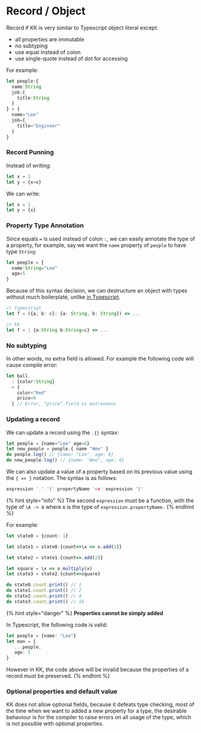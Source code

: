 # Record / Object

Record if KK is very similar to Typescript object literal except:

* all properties are immutable
* no subtyping
* use equal instead of colon
* use single-quote instead of dot for accessing

For example:

```typescript
let people:{
  name:String
  job:{
    title:String
  }
} = {
  name="Lee"
  job={
    title="Engineer"
  }
}
```

### Record Punning

Instead of writing:

```typescript
let x = 1
let y = {x=x}
```

We can write:

```typescript
let x = 1
let y = {x}
```

### Property Type Annotation

Since equals `=`  is used instead of colon `:`, we can easily annotate the type of a property, for example, say we want the `name` property of `people` to have type `String`:

```typescript
let people = {
  name:String="Lee"
  age=5
}
```

Because of this syntax decision, we can destructure an object with types without much boilerplate, unlike [in Typescript](https://github.com/microsoft/TypeScript/issues/29526).

```typescript
// Typecsript
let f = ({a, b: c}: {a: String, b: String}) => ...

// kk
let f = | {a:String b:String=c} => ...
```

### No subtyping

In other words, no extra field is allowed. For example the following code will cause compile error:

```typescript
let ball 
  : {color:String} 
  = {
    color="Red" 
    price=9
  } // Error, "price" field is extraneous 
```

### Updating a record

We can update a record using the `.{}` syntax:

```typescript
let people = {name="Lee" age=6}
let new_people = people.{ name "Wee" }
do people.log() // {name: "Lee", age: 6}
do new_people.log() // {name: "Wee", age: 6}
```

We can also update a value of a property based on its previous value using the `{ => }` notation. The syntax is as follows:

```c
expression '.' '{' propertyName '=>' expression '}'
```

{% hint style="info" %}
The second `expression` must be a function, with the type of `\A -> A` where `A` is the type of `expression.propertyName.`
{% endhint %}

For example:

```typescript
let state0 = {count: 1}

let state1 = state0.{count=>\x => x.add(1)}

let state2 = state1.{count=>.add(2)}

let square = \x => x.multiply(x)
let state3 = state2.{count=>square}

do state0.count.print() // 1
do state1.count.print() // 2
do state2.count.print() // 4
do state3.count.print() // 16
```

{% hint style="danger" %}
**Properties cannot be simply added**

In Typescript, the following code is valid:

```typescript
let people = {name: "Lee"}
let man = {
   ...people,
   age: 5
}
```

However in KK, the code above will be invalid because the properties of a record must be preserved.
{% endhint %}



### Optional properties and default value

KK does not allow optional fields, because it defeats type checking, most of the time when we want to added a new property for a type, the desirable behaviour is for the compiler to raise errors on all usage of the type, which is not possible with optional properties.



